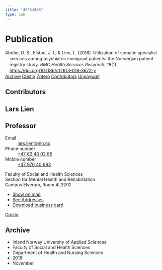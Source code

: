 ```yaml
---
title: "4FPSJ4XS"
type: pub
---
```

<h1>Publication</h1>
<article id="csl-bib-container-4FPSJ4XS" class="csl-bib-container">
  <div class="csl-bib-body" style="line-height: 1.35; padding-left: 1em; text-indent:-1em;">
  <div class="csl-entry">Abebe, D. S., Elstad, J. I., &amp; Lien, L. (2018). Utilization of somatic specialist services among psychiatric immigrant patients: the Norwegian patient registry study. <i>BMC Health Services Research</i>, <i>18</i>(1). <a href="https://doi.org/10.1186/s12913-018-3672-y">https://doi.org/10.1186/s12913-018-3672-y</a></div>
</div>
  <div class="csl-bib-buttons">
    <a href="#taxonomy-article-4FPSJ4XS" class="csl-bib-button">Archive</a>
    <a href alt="Cristin URL" class="csl-bib-button">Cristin</a>
    <a href alt="Zotero URL" class="csl-bib-button">Zotero</a>
    <a href="#contributors-article-4FPSJ4XS" class="csl-bib-button">Contributors</a>
    <a href="https://bmchealthservres.biomedcentral.com/track/pdf/10.1186/s12913-018-3672-y" class="csl-bib-button">Unpaywall</a>
  </div>
  <div id="csl-bib-meta-container-4FPSJ4XS"></div>
</article>
<div id="csl-bib-meta-4FPSJ4XS" class="csl-bib-meta">
  <article id="contributors-article-4FPSJ4XS" class="contributors-article">
    <h1>Contributors</h1>
    <div class="personas">
<div class="vrtx-hinn-person-card">
<div class="photo">
<i class="lar la-user-circle missing-person"></i>
</div>
<div class="info">
<hgroup><h1>Lars Lien</h1>
<h2>Professor</h2>
</hgroup><dl>
<dt>Email</dt>
<dd>
<a href="mailto:lars.lien@inn.no">lars.lien@inn.no</a>
</dd>
<dt>Phone number</dt>
<dd><a href="tel:+4762430285">
+47 62 43 02 85
</a></dd>
<dt>Mobile number</dt>
<dd><a href="tel:+4797040683">
+47 970 40 683
</a></dd>
</dl>
<p>
Faculty of Social and Health Sciences<br>
Section for Mental Health and Rehabilitation<br>
Campus Elverum,
Room 4L3202
</p>
<ul class="vrtx-hinn-links">
<li><a href="https://www.google.com/maps?q=60.88177,11.53669">Show on map</a></li>
<li><a href="https://www.inn.no/english/find-an-employee/lars-lien.html#vrtx-hinn-addresses">See Addresses</a></li>
<li><a href="https://www.inn.no/english/find-an-employee/lars-lien.html?vrtx=vcf">Download business card</a></li>
</ul>
</div>
</div>
<a href="https://app.cristin.no/persons/show.jsf?id=14287" alt="Cristin URL" class="personas-cristin">Cristin</a>
</div>
  </article>
  <article id="taxonomy-article-4FPSJ4XS" class="taxonomy-article">
    <h1>Archive</h1>
    <ul>
      <li>Inland Norway University of Applied Sciences</li>
      <li>Faculty of Social and Health Sciences</li>
      <li>Department of Health and Nursing Sciences</li>
      <li>2018</li>
      <li>November</li>
    </ul>
  </article>
</div>
